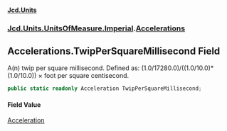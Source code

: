 #### [Jcd.Units](index.md 'index')
### [Jcd.Units.UnitsOfMeasure.Imperial](Jcd.Units.UnitsOfMeasure.Imperial.md 'Jcd.Units.UnitsOfMeasure.Imperial').[Accelerations](Accelerations.md 'Jcd.Units.UnitsOfMeasure.Imperial.Accelerations')

## Accelerations.TwipPerSquareMillisecond Field

A(n) twip per square millisecond. Defined as: (1.0/17280.0)/((1.0/10.0)*(1.0/10.0)) × foot per square centisecond.

```csharp
public static readonly Acceleration TwipPerSquareMillisecond;
```

#### Field Value
[Acceleration](Acceleration.md 'Jcd.Units.UnitTypes.Acceleration')